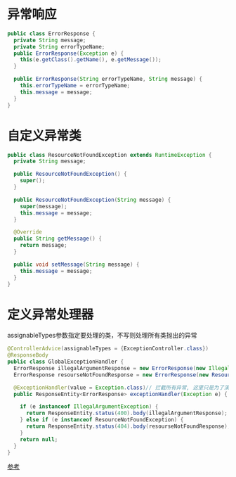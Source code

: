 # 异常响应

```java
public class ErrorResponse {
  private String message;
  private String errorTypeName;
  public ErrorResponse(Exception e) {
    this(e.getClass().getName(), e.getMessage());
  }

  public ErrorResponse(String errorTypeName, String message) {
    this.errorTypeName = errorTypeName;
    this.message = message;
  }
}
```

# 自定义异常类

```java
public class ResourceNotFoundException extends RuntimeException {
  private String message;

  public ResourceNotFoundException() {
    super();
  }

  public ResourceNotFoundException(String message) {
    super(message);
    this.message = message;
  }

  @Override
  public String getMessage() {
    return message;
  }

  public void setMessage(String message) {
    this.message = message;
  }
}

```



# 定义异常处理器

assignableTypes参数指定要处理的类，不写则处理所有类抛出的异常

```java
@ControllerAdvice(assignableTypes = {ExceptionController.class})
@ResponseBody
public class GlobalExceptionHandler {
  ErrorResponse illegalArgumentResponse = new ErrorResponse(new IllegalArgumentException("参数错误!"));
  ErrorResponse resourseNotFoundResponse = new ErrorResponse(new ResourceNotFoundException("Sorry, the resourse not found!"));

  @ExceptionHandler(value = Exception.class)// 拦截所有异常, 这里只是为了演示，一般情况下一个方法特定处理一种异常
  public ResponseEntity<ErrorResponse> exceptionHandler(Exception e) {

    if (e instanceof IllegalArgumentException) {
      return ResponseEntity.status(400).body(illegalArgumentResponse);
    } else if (e instanceof ResourceNotFoundException) {
      return ResponseEntity.status(404).body(resourseNotFoundResponse);
    }
    return null;
  }
}
```





[参考](https://mp.weixin.qq.com/s?__biz=Mzg2OTA0Njk0OA==&mid=2247485568&idx=2&sn=c5ba880fd0c5d82e39531fa42cb036ac&chksm=cea2474bf9d5ce5dcbc6a5f6580198fdce4bc92ef577579183a729cb5d1430e4994720d59b34&token=1924773784&lang=zh_CN#rd)

